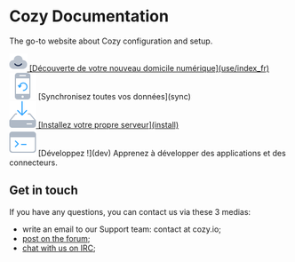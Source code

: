 # Cozy Documentation

The go-to website about Cozy configuration and setup.

<div class="home-actions" markdown="1">

  <div class="home-action">
    <div>
      <a href="../use/index_fr"><img src="../assets/images/home/icon-cloud.svg">
      [Découverte de votre nouveau domicile numérique](use/index_fr)
    </div>
  </div>

  <div class="home-action">
    <div>
      <a href="../sync"><img src="../assets/images/home/icon-phone.svg"></a>
      [Synchronisez toutes vos données](sync)
    </div>
  </div>

  <div class="home-action">
    <div>
      <a href="../install"><img src="../assets/images/home/icon-install.svg">
      [Installez votre propre serveur](install)
    </div>
  </div>

  <div class="home-action">
    <div>
      <a href="../dev"><img src="../assets/images/home/icon-dev.svg"></a>
      [Développez !](dev)
      Apprenez à développer des applications et des connecteurs.
    </div>
  </div>


</div>

## Get in touch

If you have any questions, you can contact us via these 3 medias:

 - write an email to our Support team: contact at cozy.io;
 - [post on the forum](https://forum.cozy.io/);
 - [chat with us on IRC](https://forum.cozy.io/);

